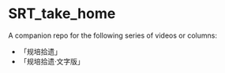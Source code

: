 # SRT_take_home

A companion repo for the following series of videos or columns:

- 「规培拾遗」
- 「规培拾遗·文字版」
